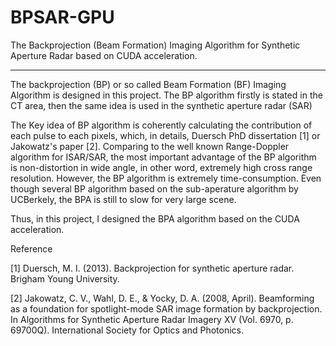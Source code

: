 # BPSAR-GPU
The Backprojection (Beam Formation) Imaging Algorithm for Synthetic Aperture Radar based on CUDA acceleration.

***


The backprojection (BP) or so called Beam Formation (BF) Imaging Algorithm is designed in this project. The BP algorithm firstly is stated in the CT area, then the same idea is used in the synthetic aperture radar (SAR)

The Key idea of BP algorithm is coherently calculating the contribution of each pulse to each pixels, which, in details, Duersch PhD dissertation [1] or Jakowatz's paper [2]. Comparing to the well known Range-Doppler algorithm for ISAR/SAR, the most important advantage of the BP algorithm is non-distortion in wide angle, in other word, extremely high cross range resolution. However, the BP algorithm is extremely time-consumption. Even though several BP algorithm based on the sub-aperature algorithm by UCBerkely, the BPA is still to slow for very large scene.

Thus, in this project, I designed the BPA algorithm based on the CUDA acceleration.




Reference

[1] Duersch, M. I. (2013). Backprojection for synthetic aperture radar. Brigham Young University.

[2] Jakowatz, C. V., Wahl, D. E., & Yocky, D. A. (2008, April). Beamforming as a foundation for spotlight-mode SAR image formation by backprojection. In Algorithms for Synthetic Aperture Radar Imagery XV (Vol. 6970, p. 69700Q). International Society for Optics and Photonics.

